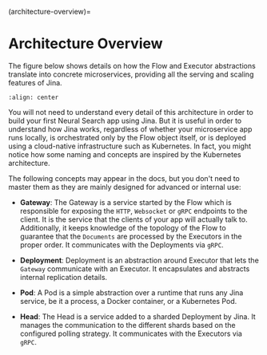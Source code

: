 (architecture-overview)=
# Architecture Overview

The figure below shows details on how the Flow and Executor abstractions translate into concrete microservices, providing all the 
serving and scaling features of Jina.


```{figure} arch-overview.svg
:align: center
```

You will not need to understand every detail of this architecture in order to build your first Neural Search app using Jina.
But it is useful in order to understand how Jina works, regardless of whether your microservice app runs locally,
is orchestrated only by the Flow object itself, or is deployed using a cloud-native infrastructure such as Kubernetes.
In fact, you might notice how some naming and concepts are inspired by the Kubernetes architecture.

The following concepts may appear in the docs, but you don't need to master them as they are mainly designed for advanced or internal use:

  - **Gateway**: The Gateway is a service started by the Flow which is responsible for exposing the `HTTP`, `Websocket` or `gRPC` endpoints to the client. It is the service that the clients of your app will actually talk to. Additionally, it keeps knowledge of the topology of the Flow to guarantee that the `Documents` are processed by the Executors in the proper order. It communicates with the Deployments via `gRPC`.

  - **Deployment**: Deployment is an abstraction around Executor that lets the `Gateway` communicate with an Executor. It encapsulates and abstracts internal replication details.

  - **Pod**: A Pod is a simple abstraction over a runtime that runs any Jina service, be it a process, a Docker container, or a Kubernetes Pod.

  - **Head**: The Head is a service added to a sharded Deployment by Jina. It manages the communication to the different shards based on the configured polling strategy. It communicates with the Executors via `gRPC`.
